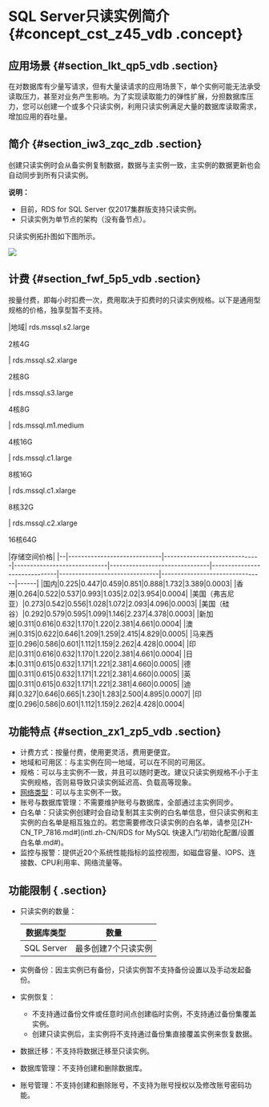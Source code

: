 # SQL Server只读实例简介 {#concept_cst_z45_vdb .concept}

## 应用场景 {#section_lkt_qp5_vdb .section}

在对数据库有少量写请求，但有大量读请求的应用场景下，单个实例可能无法承受读取压力，甚至对业务产生影响。为了实现读取能力的弹性扩展，分担数据库压力，您可以创建一个或多个只读实例，利用只读实例满足大量的数据库读取需求，增加应用的吞吐量。

## 简介 {#section_iw3_zqc_zdb .section}

创建只读实例时会从备实例复制数据，数据与主实例一致，主实例的数据更新也会自动同步到所有只读实例。

**说明：** 

-   目前，RDS for SQL Server 仅2017集群版支持只读实例。
-   只读实例为单节点的架构（没有备节点）。

只读实例拓扑图如下图所示。

![](http://static-aliyun-doc.oss-cn-hangzhou.aliyuncs.com/assets/img/7826/15514209156089_zh-CN.png)

## 计费 {#section_fwf_5p5_vdb .section}

按量付费，即每小时扣费一次，费用取决于扣费时的只读实例规格。以下是通用型规格的价格，独享型暂不支持。

|地域| rds.mssql.s2.large

 2核4G

 | rds.mssql.s2.xlarge

 2核8G

 | rds.mssql.s3.large

 4核8G

 | rds.mssql.m1.medium

 4核16G

 | rds.mssql.c1.large

 8核16G

 | rds.mssql.c1.xlarge

 8核32G

 | rds.mssql.c2.xlarge

 16核64G

 |存储空间价格|
|--|-----------------------------|------------------------------|-----------------------------|-------------------------------|------------------------------|-------------------------------|--------------------------------|------|
|国内|$0.225|$0.447|$0.459|$0.851|$0.888|$1.732|$3.389|$0.0003|
|香港|$0.264|$0.522|$0.537|$0.993|$1.035|$2.02|$3.954|$0.0004|
|美国（弗吉尼亚）|$0.273|$0.542|$0.556|$1.028|$1.072|$2.093|$4.096|$0.0003|
|美国（硅谷）|$0.292|$0.579|$0.595|$1.099|$1.146|$2.237|$4.378|$0.0003|
|新加坡|$0.311|$0.616|$0.632|$1.170|$1.220|$2.381|$4.661|$0.0004|
|澳洲|$0.315|$0.622|$0.646|$1.209|$1.259|$2.415|$4.829|$0.0005|
|马来西亚|$0.296|$0.586|$0.601|$1.112|$1.159|$2.262|$4.428|$0.0004|
|印尼|$0.311|$0.616|$0.632|$1.170|$1.220|$2.381|$4.661|$0.0004|
|日本|$0.311|$0.615|$0.632|$1.171|$1.221|$2.381|$4.660|$0.0005|
|德国|$0.311|$0.615|$0.632|$1.171|$1.221|$2.381|$4.660|$0.0005|
|英国|$0.311|$0.615|$0.632|$1.171|$1.221|$2.381|$4.660|$0.0005|
|迪拜|$0.327|$0.646|$0.665|$1.230|$1.283|$2.500|$4.895|$0.0007|
|印度|$0.296|$0.586|$0.601|$1.112|$1.159|$2.262|$4.428|$0.0004|

## 功能特点 {#section_zx1_zp5_vdb .section}

-   计费方式：按量付费，使用更灵活，费用更便宜。
-   地域和可用区：与主实例在同一地域，可以在不同的可用区。
-   规格：可以与主实例不一致，并且可以随时更改。建议只读实例规格不小于主实例规格，否则易导致只读实例延迟高、负载高等现象。
-   [网络类型](../intl.zh-CN/用户指南/数据库连接/切换网络类型.md#)：可以与主实例不一致。
-   账号与数据库管理：不需要维护账号与数据库，全部通过主实例同步。
-   白名单：只读实例创建时会自动复制其主实例的白名单信息，但只读实例和主实例的白名单是相互独立的。若您需要修改只读实例的白名单，请参见[ZH-CN\_TP\_7816.md\#](intl.zh-CN/RDS for MySQL 快速入门/初始化配置/设置白名单.md#)。
-   监控与报警：提供近20个系统性能指标的监控视图，如磁盘容量、IOPS、连接数、CPU利用率、网络流量等。

## 功能限制 { .section}

-   只读实例的数量：

    |数据库类型|数量|
    |-----|--|
    |SQL Server|最多创建7个只读实例|

-   实例备份：因主实例已有备份，只读实例暂不支持备份设置以及手动发起备份。
-   实例恢复：
    -   不支持通过备份文件或任意时间点创建临时实例，不支持通过备份集覆盖实例。
    -   创建只读实例后，主实例将不支持通过备份集直接覆盖实例来恢复数据。
-   数据迁移：不支持将数据迁移至只读实例。
-   数据库管理：不支持创建和删除数据库。
-   账号管理：不支持创建和删除账号，不支持为账号授权以及修改账号密码功能。

